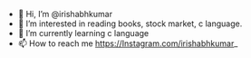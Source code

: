 - 👋 Hi, I’m @irishabhkumar
- 👀 I’m interested in reading books, stock market, c language.
- 🌱 I’m currently learning c language
- 📫 How to reach me https://Instagram.com/irishabhkumar_

<!---
therishabhkumar is a ✨ special ✨ repository because its `README.md` (this file) appears on your GitHub profile.
You can click the Preview link to take a look at your changes.
--->
